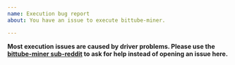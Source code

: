 ```yaml
---
name: Execution bug report
about: You have an issue to execute bittube-miner.

---
```


**Most execution issues are caused by driver problems. Please use the [bittube-miner sub-reddit](https://www.reddit.com/r/XmrStak/) to ask for help instead of opening an issue here.**
